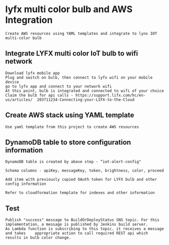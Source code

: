 # lyfx multi color bulb and AWS Integration 

	Create AWS resources using YAML templates and integrate to lynx IOT multi-color bulb


## Integrate LYFX multi color IoT bulb to wifi network
	Download lyfx mobile app
	Plug and switch on bulb, then connect to lyfx wifi on your mobile device
	go to lyfx app and connect to your network wifi
	At this point, bulb is integrated and connected to wifi of your choice 
	Claim the bulb for api calls - https://support.lifx.com/hc/en-us/articles/	203711234-Connecting-your-LIFX-to-the-Cloud


## Create AWS stack using YAML template 
  
	Use yaml template from this project to create AWS resources

## DynamoDB table to store configuration information

	DynamoDB table is created by above step - “iot-alert-config" 

	Schema columns - apiKey, messageKey, token, brightness, color, proceed
	
	Add item with previously copied OAuth token for LYFX bulb and other config information

	Refer to cloudformation template for indexes and other information

## Test

	Publish "success" message to BuildOrDeployStatus SNS topic. For this 	implementation, a message is published by Jenkins build server.
	As Lambda function is subscribing to this topic. it receives a message and takes 	appropriate action to call required REST api which results in bulb color change. 

